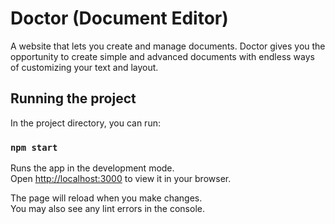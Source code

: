 # Doctor (Document Editor)

A website that lets you create and manage documents.
Doctor gives you the opportunity to create simple and advanced documents with endless ways of customizing your text and layout.

## Running the project

In the project directory, you can run:

### `npm start`

Runs the app in the development mode.\
Open [http://localhost:3000](http://localhost:3000) to view it in your browser.

The page will reload when you make changes.\
You may also see any lint errors in the console.